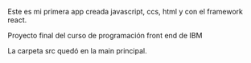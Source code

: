 Este es mi primera app creada javascript, ccs, html y con el framework react.

Proyecto final del curso de programación front end de IBM

La carpeta src quedó en la main principal.
